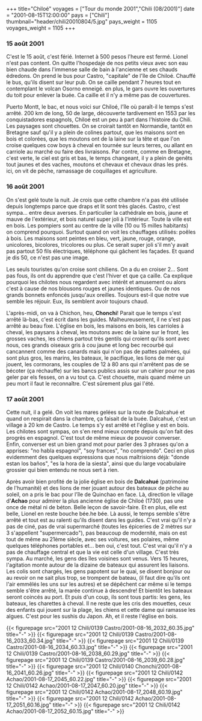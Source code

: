 +++
title="Chiloé"
voyages = ["Tour du monde 2001","Chili (08/2001)"]
date = "2001-08-15T12:00:00"
pays = ["Chili"]
thumbnail="header/chili20010804/5.jpg"
pays_weight = 1105
voyages_weight = 1105
+++
### 15 août 2001

C'est le 15 août, c'est férié. Internet à 500 pesos l'heure est fermé. Lionel 
n'est pas content. On quitte l'hospedaje de nos petits vieux avec son eau bien 
chaude dans l'immense salle de bain à l'ancienne et ses chauds édredons. On 
prend le bus pour Castro, "capitale" de l'île de Chiloé. Chauffé le bus, qu'ils 
disent sur leur pub. On se caille pendant 7 heures tout en contemplant le volcan 
Osorno enneigé. en plus, le gars ouvre les ouvertures du toit pour enlever la 
buée. Ca caille et il n'y a même pas de couvertures.

Puerto Montt, le bac, et nous voici sur Chiloé, l'île où paraît-il le temps 
s'est arrêté. 200 km de long, 50 de large, découverte tardivement en 1553 par 
les conquistadores espagnols, Chiloé est un peu à part dans l'histoire du Chili. 
Les paysages sont chouettes. On se croirait tantôt en Normandie, tantôt en Bretagne 
sauf qu'il y a plein de colines partout, que les maisons sont en bois et colorées, 
que les moutons ont de la laine sur la tête et que l'on croise quelques cow 
boys à cheval en tournée sur leurs terres, ou allant en carriole au marché ou 
faire des livraisons. Par contre, comme en Bretagne, c'est verte, le ciel est 
gris et bas, le temps changeant, il y a plein de genêts tout jaunes et des vaches, 
moutons et chevaux et chevaux dnas les prés. ici, on vit de pèche, ramassage 
de coquillages et agriculture.

### 16 août 2001

On s'est gelé toute la nuit. Je crois que cette chambre n'a pas été utilisée 
depuis longtemps parce que draps et lit sont très glacés. Castro, c'est sympa... 
entre deux averses. En particulier la cathédrale en bois, jaune et mauve de 
l'extérieur, et bois naturel super joli à l'intérieur. Toute la ville est en 
bois. Les pompiers sont au centre de la ville (10 ou 15 milles habitants) on 
comprend pourquoi. Surtout quand on voit les chauffages utilisés: poêles à bois. 
Les maisons sont peintes en bleu, vert, jaune, rouge, orange, unicolores, bicolores, 
tricolores ou plus. Ce serait super joli s'il mn'y avait pas partout 50 fils 
électriques, téléphone qui gâchent les façades. Et quand je dis 50, ce n'est 
pas une image. 

Les seuls touristes qu'on croise sont chiliens. On a du en croiser 2... Sont 
pas fous, ils ont du apprendre que c'est l'hiver et que ça caille. Ca explique 
pourquoi les chilotes nous regardent avec intérêt et amusement ou alors c'est 
à cause de nos blousons rouges et jaunes identiques. Ou de nos grands bonnets 
enfoncés jusqu'aux oreilles. Toujours est-il que notre vue semble les réjouir. 
Eux, ils semblent avoir toujours chaud.

L'après-midi, on va à Chichon, heu, <b>Chonchi</b>! Parait que le temps s'est 
arrêté là-bas, c'est écrit dans les guides. Malheureusement, il ne s'est pas 
arrêté au beau fixe. L'église en bois, les maisons en bois, les carrioles à 
cheval, les paysans à cheval, les moutons avec de la laine sur le front, les 
grosses vaches, les chiens partout très gentils qui croient qu'ils sont avec 
nous, ces grands oiseaux gris à cou jaune et long bec recourbé qui cancannent 
comme des canards mais qui n'on pas de pattes palmées, qui sont plus gros, les 
marins, les bateaux, le pacifique, les lions de mer qui jouent, les cormorans, 
les couples de 12 à 80 ans qui n'arrêtent pas de se bécoter (ça réchauffe) sur 
les bancs publics assis sur un cahier pour ne pas geler par els fesses, on a 
vu tout ça. C'est chouette, mais quand même un peu mort il faut le reconnaître. 
C'est sûrement plus gai l'été.

### 17 août 2001

Cette nuit, il a gelé. On voit les mares gelées sur la route de Dalcahué et 
quand on respirait dans la chambre, ça faisait de la buée. Dalcahué, c'est un 
village à 20 km de Castro. Le temps s'y est arrêté et l'église y est en bois. 
Les chilotes sont sympas, on s'en rend mieux compte depuis qu'on fait des progrès 
en espagnol. C'est tout de même mieux de pouvoir converser. Enfin, converser 
est un bien grand mot pour parler des 3 phrases qu'on a apprises: "no habla 
espagnol", "soy frances", "no comprendo". Ceci en plus evidemment des quelques 
expressions que nous maîtrisions déjà: "donde estan los baños", "es la hora 
de la siesta", ainsi que du large vocabulaire grossier qui bien entendu ne nous 
sert à rien.

Après avoir bien profité de la jolie église en bois de <b>Dalcahué</b> (patrimoine 
de l'humanité) et des lions de mer jouant autour des bateaux de pêche au soleil, 
on a pris le bac pour l'île de Quinchao en face. Là, direction le village d'<b>Achao</b> 
pour admirer la plus ancienne église de Chiloé (1730), pas une once de métal 
ni de béton. Belle leçon de savoir-faire. Et en plus, elle est belle, Lionel 
en reste bouche bée.he bée. Là aussi, le temps semble s'être arrêté et tout 
est au ralenti qu'ils disent dans les guides. C'est vrai qu'il n'y a pas de 
ciné, pas de vrai supermarché (toutes les épiceries de 2 mètres sur 3 s'appellent 
"supermercado"), pas beaucoup de modernité, mais on est tout de même au 21ème 
siècle, avec ses voitures, ses polaires, même quelques téléphones portables 
et... ben oui, c'est tout. C'est vrai qu'il n'y a pas de chauffage central et 
que la vie est celle d'un village. C'est très sympa. Au marché, les gens des 
îles voisines sont venus. Vers 15 heures, l'agitation monte autour de la dizaine 
de bateaux qui assurent les liaisons. Les colis sont chargés, les gens papotent 
sur le quai, se disent bonjour ou au revoir on ne sait plus trop, se trompent 
de bateau, (il faut dire qu'ils ont l'air emmêlés les uns sur les autres) et 
se dépêchent car même si le temps semble s'être arrêté, la marée continue à 
descendre! Et bientôt les bateaux seront coincés au port. Et puis d'un coup, 
ils sont tous partis: les gens, les bateaux, les charettes à cheval. Il ne reste 
que les cris des mouettes, ceux des enfants qui jouent sur la plage, les chiens 
et cette dame qui ramasse les algues. C'est pour les sushis du Japon. Ah, et 
il reste l'église en bois.


<div id="TOTO">{{< figurepage src="2001 12 Chili/0139 Castro/2001-08-16_2032_60.35.jpg" title="-"  >}}
{{< figurepage src="2001 12 Chili/0139 Castro/2001-08-16_2033_60.34.jpg" title="-"  >}}
{{< figurepage src="2001 12 Chili/0139 Castro/2001-08-16_2034_60.33.jpg" title="-"  >}}
{{< figurepage src="2001 12 Chili/0139 Castro/2001-08-16_2038_60.29.jpg" title="-"  >}}
{{< figurepage src="2001 12 Chili/0139 Castro/2001-08-16_2039_60.28.jpg" title="-"  >}}
{{< figurepage src="2001 12 Chili/0140 Chonchi/2001-08-16_2041_60.26.jpg" title="-"  >}}
{{< figurepage src="2001 12 Chili/0142 Achao/2001-08-17_2045_60.22.jpg" title="-"  >}}
{{< figurepage src="2001 12 Chili/0142 Achao/2001-08-17_2047_60.20.jpg" title="-"  >}}
{{< figurepage src="2001 12 Chili/0142 Achao/2001-08-17_2048_60.19.jpg" title="-"  >}}
{{< figurepage src="2001 12 Chili/0142 Achao/2001-08-17_2051_60.16.jpg" title="-"  >}}
{{< figurepage src="2001 12 Chili/0142 Achao/2001-08-17_2052_60.15.jpg" title="-"  >}}
</DIV>

